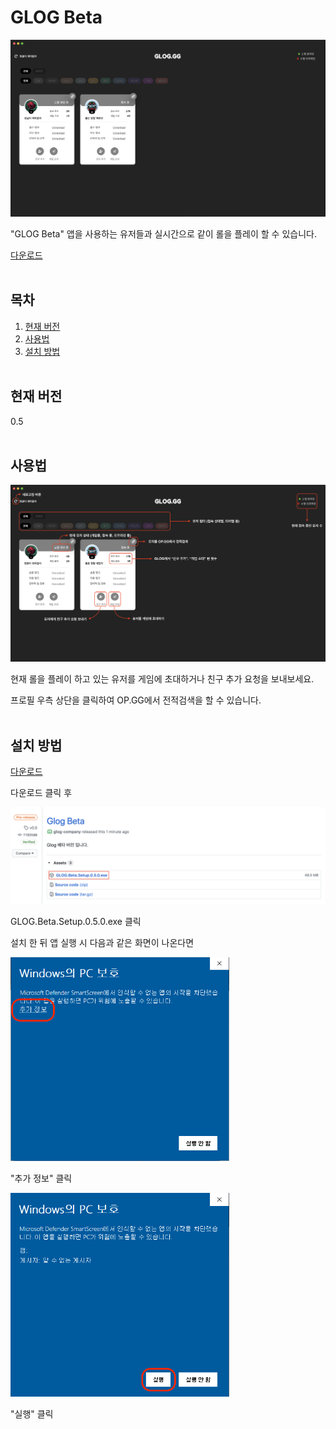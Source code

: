 GLOG Beta
=========
![preview](./screenshots/preview.png)

"GLOG Beta" 앱을 사용하는 유저들과 실시간으로 같이 롤을 플레이 할 수 있습니다.

[다운로드](https://github.com/glog-company/glog-app-dist/releases/tag/v0.5 "Download link")
<br /><br />

목차
----
1. [현재 버전](#version)
2. [사용법](#usage)
3. [설치 방법](#install)
<br /><br />

현재 버전 <a name="version"></a>
------------------------------
0.5
<br /><br />

사용법 <a name="usage"></a>
----
![usage](./screenshots/usage.png)

현재 롤을 플레이 하고 있는 유저를 게임에 초대하거나 친구 추가 요청을 보내보세요.

프로필 우측 상단을 클릭하여 OP.GG에서 전적검색을 할 수 있습니다.
<br /><br />

설치 방법 <a name="install"></a>
-------
[다운로드](https://github.com/glog-company/glog-app-dist/releases/tag/v0.5 "Download link")

다운로드 클릭 후

<img src="./screenshots/i0.png" alt="install0" />

GLOG.Beta.Setup.0.5.0.exe 클릭
 
설치 한 뒤 앱 실행 시 다음과 같은 화면이 나온다면 

<img src="./screenshots/i1.PNG" width="350px" alt="install1" />

"추가 정보" 클릭

<img src="./screenshots/i2.PNG" width="350px" alt="install2" />

"실행" 클릭
